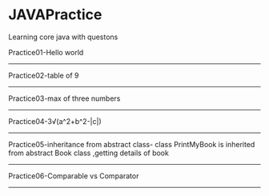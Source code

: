 # JAVAPractice
Learning core java with questons

Practice01-Hello world
___________________________________________________________

Practice02-table of 9
___________________________________________________________

Practice03-max of three numbers
___________________________________________________________

Practice04-3√(a^2+b^2-|c|)
___________________________________________________________

Practice05-inheritance from abstract class- class PrintMyBook is inherited from abstract Book class ,getting details of book 
___________________________________________________________
Practice06-Comparable vs Comparator
___________________________________________________________
